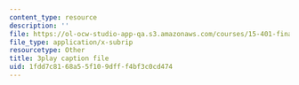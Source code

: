 ```yaml
---
content_type: resource
description: ''
file: https://ol-ocw-studio-app-qa.s3.amazonaws.com/courses/15-401-finance-theory-i-fall-2008/1fdd7c8168a55f109dfff4bf3c0cd474_IwA7nVEwqto.vtt
file_type: application/x-subrip
resourcetype: Other
title: 3play caption file
uid: 1fdd7c81-68a5-5f10-9dff-f4bf3c0cd474
---
```

